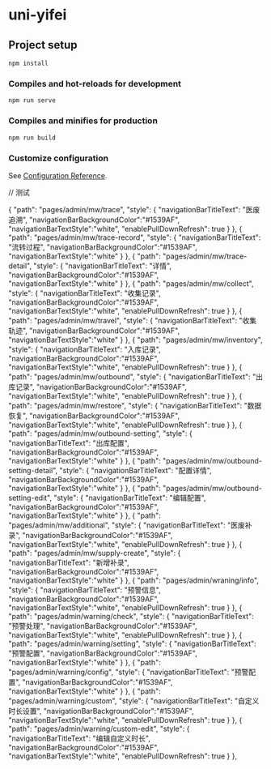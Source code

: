 # uni-yifei

## Project setup
```
npm install
```

### Compiles and hot-reloads for development
```
npm run serve
```

### Compiles and minifies for production
```
npm run build
```

### Customize configuration
See [Configuration Reference](https://cli.vuejs.org/config/).

// 测试



{
			"path": "pages/admin/mw/trace",
			"style": {
				"navigationBarTitleText": "医废追溯",
				"navigationBarBackgroundColor":"#1539AF",
				"navigationBarTextStyle":"white",
				"enablePullDownRefresh": true
			}
		},
		{
			"path": "pages/admin/mw/trace-record",
			"style": {
				"navigationBarTitleText": "流转过程",
				"navigationBarBackgroundColor":"#1539AF",
				"navigationBarTextStyle":"white"
			}
		},
		{
			"path": "pages/admin/mw/trace-detail",
			"style": {
				"navigationBarTitleText": "详情",
				"navigationBarBackgroundColor":"#1539AF",
				"navigationBarTextStyle":"white"
			}
		},
		{
			"path": "pages/admin/mw/collect",
			"style": {
				"navigationBarTitleText": "收集记录",
				"navigationBarBackgroundColor":"#1539AF",
				"navigationBarTextStyle":"white",
				"enablePullDownRefresh": true
			}
		},
		{
			"path": "pages/admin/mw/travel",
			"style": {
				"navigationBarTitleText": "收集轨迹",
				"navigationBarBackgroundColor":"#1539AF",
				"navigationBarTextStyle":"white"
			}
		},
		{
			"path": "pages/admin/mw/inventory",
			"style": {
				"navigationBarTitleText": "入库记录",
				"navigationBarBackgroundColor":"#1539AF",
				"navigationBarTextStyle":"white",
				"enablePullDownRefresh": true
			}
		},
		{
			"path": "pages/admin/mw/outbound",
			"style": {
				"navigationBarTitleText": "出库记录",
				"navigationBarBackgroundColor":"#1539AF",
				"navigationBarTextStyle":"white",
				"enablePullDownRefresh": true
			}
		},
		{
			"path": "pages/admin/mw/restore",
			"style": {
				"navigationBarTitleText": "数据恢复",
				"navigationBarBackgroundColor":"#1539AF",
				"navigationBarTextStyle":"white",
				"enablePullDownRefresh": true
			}
		},
		{
			"path": "pages/admin/mw/outbound-setting",
			"style": {
				"navigationBarTitleText": "出库配置",
				"navigationBarBackgroundColor":"#1539AF",
				"navigationBarTextStyle":"white"
			}
		},
		{
			"path": "pages/admin/mw/outbound-setting-detail",
			"style": {
				"navigationBarTitleText": "配置详情",
				"navigationBarBackgroundColor":"#1539AF",
				"navigationBarTextStyle":"white"
			}
		},
		{
			"path": "pages/admin/mw/outbound-setting-edit",
			"style": {
				"navigationBarTitleText": "编辑配置",
				"navigationBarBackgroundColor":"#1539AF",
				"navigationBarTextStyle":"white"
			}
		},
		{
			"path": "pages/admin/mw/additional",
			"style": {
				"navigationBarTitleText": "医废补录",
				"navigationBarBackgroundColor":"#1539AF",
				"navigationBarTextStyle":"white",
				"enablePullDownRefresh": true
			}
		},
		{
			"path": "pages/admin/mw/supply-create",
			"style": {
				"navigationBarTitleText": "新增补录",
				"navigationBarBackgroundColor":"#1539AF",
				"navigationBarTextStyle":"white"
			}
		},
		{
			"path": "pages/admin/wraning/info",
			"style": {
				"navigationBarTitleText": "预警信息",
				"navigationBarBackgroundColor":"#1539AF",
				"navigationBarTextStyle":"white",
				"enablePullDownRefresh": true
			}
		},
		{
			"path": "pages/admin/warning/check",
			"style": {
				"navigationBarTitleText": "预警处理",
				"navigationBarBackgroundColor":"#1539AF",
				"navigationBarTextStyle":"white",
				"enablePullDownRefresh": true
			}
		},
		{
			"path": "pages/admin/warning/setting",
			"style": {
				"navigationBarTitleText": "预警配置",
				"navigationBarBackgroundColor":"#1539AF",
				"navigationBarTextStyle":"white"
			}
		},
		{
			"path": "pages/admin/warning/config",
			"style": {
				"navigationBarTitleText": "预警配置",
				"navigationBarBackgroundColor":"#1539AF",
				"navigationBarTextStyle":"white"
			}
		},
		{
			"path": "pages/admin/warning/custom",
			"style": {
				"navigationBarTitleText": "自定义时长设置",
				"navigationBarBackgroundColor":"#1539AF",
				"navigationBarTextStyle":"white",
				"enablePullDownRefresh": true
			}
		},
		{
			"path": "pages/admin/warning/custom-edit",
			"style": {
				"navigationBarTitleText": "编辑自定义时长",
				"navigationBarBackgroundColor":"#1539AF",
				"navigationBarTextStyle":"white",
				"enablePullDownRefresh": true
			}
		},